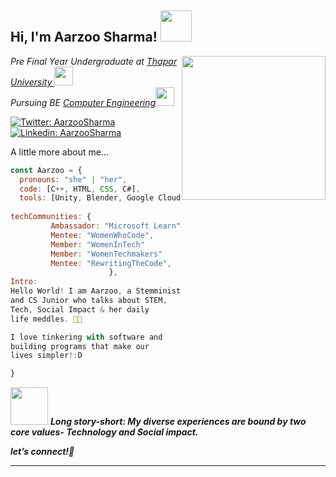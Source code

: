 <h2> Hi, I'm Aarzoo Sharma! <img src="https://media.giphy.com/media/zJ3V6Ot51H8Y0/giphy.gif" width="50"></h2>
<img align='right' src="https://media.giphy.com/media/9cghZPGI3DiSygM6j7/giphy.gif" width="230">
<p><em>Pre Final Year Undergraduate at <a href="https://www.thapar.edu/">Thapar University </a><img src="https://media.giphy.com/media/jqqdRrgxFMuXQxTthe/giphy.gif" width="30"></br> Pursuing BE <a href="https://www.google.com/urlsa=t&rct=j&q=&esrc=s&source=web&cd=&cad=rja&uact=8&ved=2ahUKEwjKq5fUibP0AhWdT2wGHYFRCIkQFnoECAMQAQ&url=https%3A%2F%2Fwww.thapar.edu%2Facademics%2Fdepartments%2Fcomputer-science-engineering&usg=AOvVaw3WOAzIItnW_YAgPFCbWHFe">Computer Engineering</a><img src="https://media.giphy.com/media/WUlplcMpOCEmTGBtBW/giphy.gif" width="30"> 
</em></p>

[![Twitter: AarzooSharma](https://img.shields.io/twitter/url?style=social&url=https%3A%2F%2Ftwitter.com%2Fcoding_finesse%3Fs%3D09)](https://twitter.com/coding_finesse?s=09)
[![Linkedin: AarzooSharma](https://img.shields.io/badge/-aarzoosharma-blue?style=flat-square&logo=Linkedin&logoColor=white&link=https://www.linkedin.com/in/aarzoo-sharma12)](https://www.linkedin.com/in/aarzoo-sharma12)



<!-- ### <img src="https://media.giphy.com/media/VgCDAzcKvsR6OM0uWg/giphy.gif" width="100%">  -->
A little more about me...  

```javascript
const Aarzoo = {
  pronouns: "she" | "her",
  code: [C++, HTML, CSS, C#],
  tools: [Unity, Blender, Google Cloud],
  
techCommunities: {
         Ambassador: "Microsoft Learn",
         Mentee: "WomenWhoCode",
         Member: "WomenInTech"
         Member: "WomenTechmakers"
         Mentee: "RewritingTheCode",
                      },
Intro: 
Hello World! I am Aarzoo, a Stemminist 
and CS Junior who talks about STEM, 
Tech, Social Impact & her daily 
life meddles. 👩‍💻 

I love tinkering with software and 
building programs that make our 
lives simpler!:D

}
```

<img src="https://media.giphy.com/media/LnQjpWaON8nhr21vNW/giphy.gif" width="60"> <em><b>Long story-short: My diverse experiences are bound by two core values- Technology and Social impact.
  
  </b>
  <b>let’s connect!🚀</b> </em>

---
